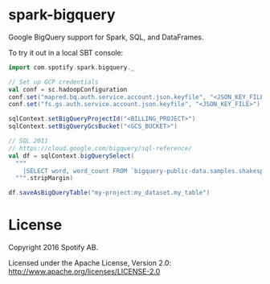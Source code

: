 spark-bigquery
==============

Google BigQuery support for Spark, SQL, and DataFrames.

To try it out in a local SBT console:

```scala
import com.spotify.spark.bigquery._

// Set up GCP credentials
val conf = sc.hadoopConfiguration
conf.set("mapred.bq.auth.service.account.json.keyfile", "<JSON_KEY_FILE>")
conf.set("fs.gs.auth.service.account.json.keyfile", "<JSON_KEY_FILE>")

sqlContext.setBigQueryProjectId("<BILLING_PROJECT>")
sqlContext.setBigQueryGcsBucket("<GCS_BUCKET>")

// SQL 2011
// https://cloud.google.com/bigquery/sql-reference/
val df = sqlContext.bigQuerySelect(
  """
    |SELECT word, word_count FROM `bigquery-public-data.samples.shakespeare
  """.stripMargin)

df.saveAsBigQueryTable("my-project:my_dataset.my_table")
```

# License

Copyright 2016 Spotify AB.

Licensed under the Apache License, Version 2.0: http://www.apache.org/licenses/LICENSE-2.0

